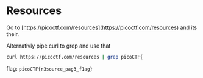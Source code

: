 # Resources
Go to [https://picoctf.com/resources](https://picoctf.com/resources)
and its their.

Alternativly pipe curl to grep and use that
```bash
curl https://picoctf.com/resources | grep picoCTF{
```
flag: `picoCTF{r3source_pag3_f1ag}`